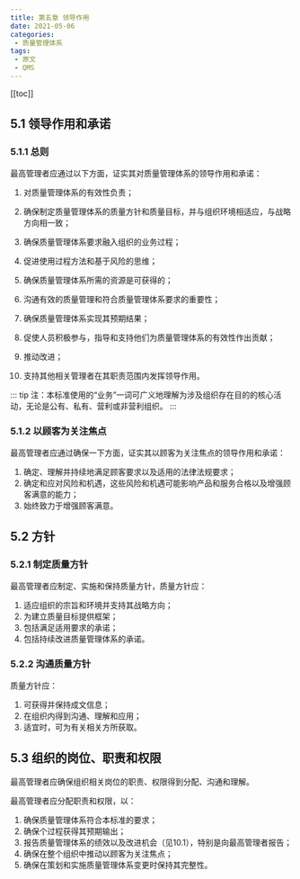 ```yaml
---
title: 第五章 领导作用
date: 2021-05-06
categories:
 - 质量管理体系
tags:
 - 原文
 - QMS
---
```

[[toc]]
## 5.1 领导作用和承诺

### 5.1.1 总则

最高管理者应通过以下方面，证实其对质量管理体系的领导作用和承诺：

1. 对质量管理体系的有效性负责；

2. 确保制定质量管理体系的质量方针和质量目标，并与组织环境相适应，与战略方向相一致；

3. 确保质量管理体系要求融入组织的业务过程；

4. 促进使用过程方法和基于风险的思维；

5. 确保质量管理体系所需的资源是可获得的；

6. 沟通有效的质量管理和符合质量管理体系要求的重要性；

7. 确保质量管理体系实现其预期结果；

8. 促使人员积极参与，指导和支持他们为质量管理体系的有效性作出贡献；

9. 推动改进；

10. 支持其他相关管理者在其职责范围内发挥领导作用。

::: tip
注：本标准使用的“业务”一词可广义地理解为涉及组织存在目的的核心活动，无论是公有、私有、营利或非营利组织。
:::

### 5.1.2 以顾客为关注焦点

最高管理者应通过确保一下方面，证实其以顾客为关注焦点的领导作用和承诺：

1. 确定、理解并持续地满足顾客要求以及适用的法律法规要求；
2. 确定和应对风险和机遇，这些风险和机遇可能影响产品和服务合格以及增强顾客满意的能力；
3. 始终致力于增强顾客满意。

## 5.2 方针

### 5.2.1 制定质量方针

最高管理者应制定、实施和保持质量方针，质量方针应：

1. 适应组织的宗旨和环境并支持其战略方向；
2. 为建立质量目标提供框架；
3. 包括满足适用要求的承诺；
4. 包括持续改进质量管理体系的承诺。

### 5.2.2 沟通质量方针

质量方针应：

1. 可获得并保持成文信息；
2. 在组织内得到沟通、理解和应用；
3. 适宜时，可为有关相关方所获取。

## 5.3 组织的岗位、职责和权限

最高管理者应确保组织相关岗位的职责、权限得到分配、沟通和理解。

最高管理者应分配职责和权限，以：

1. 确保质量管理体系符合本标准的要求；
2. 确保个过程获得其预期输出；
3. 报告质量管理体系的绩效以及改进机会（见10.1），特别是向最高管理者报告；
4. 确保在整个组织中推动以顾客为关注焦点；
5. 确保在策划和实施质量管理体系变更时保持其完整性。

​    

​    